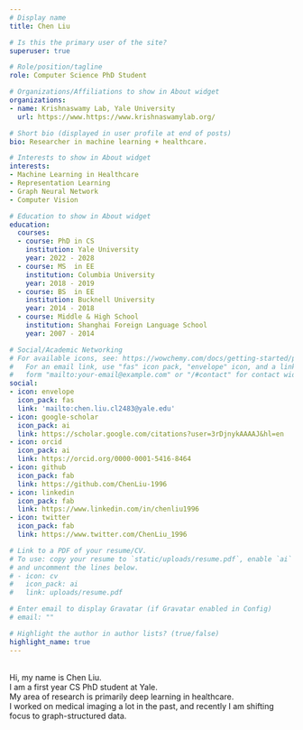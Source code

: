 ```yaml
---
# Display name
title: Chen Liu

# Is this the primary user of the site?
superuser: true

# Role/position/tagline
role: Computer Science PhD Student

# Organizations/Affiliations to show in About widget
organizations:
- name: Krishnaswamy Lab, Yale University
  url: https://www.https://www.krishnaswamylab.org/

# Short bio (displayed in user profile at end of posts)
bio: Researcher in machine learning + healthcare.

# Interests to show in About widget
interests:
- Machine Learning in Healthcare
- Representation Learning
- Graph Neural Network
- Computer Vision

# Education to show in About widget
education:
  courses:
  - course: PhD in CS
    institution: Yale University
    year: 2022 - 2028
  - course: MS  in EE
    institution: Columbia University
    year: 2018 - 2019
  - course: BS  in EE
    institution: Bucknell University
    year: 2014 - 2018
  - course: Middle & High School
    institution: Shanghai Foreign Language School
    year: 2007 - 2014

# Social/Academic Networking
# For available icons, see: https://wowchemy.com/docs/getting-started/page-builder/#icons
#   For an email link, use "fas" icon pack, "envelope" icon, and a link in the
#   form "mailto:your-email@example.com" or "/#contact" for contact widget.
social:
- icon: envelope
  icon_pack: fas
  link: 'mailto:chen.liu.cl2483@yale.edu'
- icon: google-scholar
  icon_pack: ai
  link: https://scholar.google.com/citations?user=3rDjnykAAAAJ&hl=en
- icon: orcid
  icon_pack: ai
  link: https://orcid.org/0000-0001-5416-8464
- icon: github
  icon_pack: fab
  link: https://github.com/ChenLiu-1996
- icon: linkedin
  icon_pack: fab
  link: https://www.linkedin.com/in/chenliu1996
- icon: twitter
  icon_pack: fab
  link: https://www.twitter.com/ChenLiu_1996

# Link to a PDF of your resume/CV.
# To use: copy your resume to `static/uploads/resume.pdf`, enable `ai` icons in `params.toml`,
# and uncomment the lines below.
# - icon: cv
#   icon_pack: ai
#   link: uploads/resume.pdf

# Enter email to display Gravatar (if Gravatar enabled in Config)
# email: ""

# Highlight the author in author lists? (true/false)
highlight_name: true
---
```


<br> Hi, my name is Chen Liu.
<br> I am a first year CS PhD student at Yale.
<br> My area of research is primarily deep learning in healthcare.
<br> I worked on medical imaging a lot in the past, and recently I am shifting focus to graph-structured data.
<!-- {{< icon name="download" pack="fas" >}} Download my {{< staticref "uploads/demo_resume.pdf" "newtab" >}}resumé{{< /staticref >}}. -->
